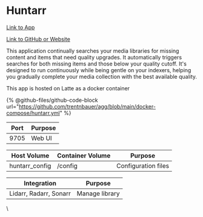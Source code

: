 # Huntarr

[Link to App](https://huntarr.lattemedia.tv)

[Link to GitHub or Website](https://github.com/plexguide/Huntarr.io)

This application continually searches your media libraries for missing content and items that need quality upgrades. It automatically triggers searches for both missing items and those below your quality cutoff. It's designed to run continuously while being gentle on your indexers, helping you gradually complete your media collection with the best available quality.

This app is hosted on Latte as a docker container

{% @github-files/github-code-block url="https://github.com/trentnbauer/agg/blob/main/docker-compose/huntarr.yml" %}

| Port | Purpose |
| ---- | ------- |
| 9705 | Web UI  |

| Host Volume     | Container Volume | Purpose             |
| --------------- | ---------------- | ------------------- |
| huntarr\_config | /config          | Configuration files |

| Integration            | Purpose        |
| ---------------------- | -------------- |
| Lidarr, Radarr, Sonarr | Manage library |

\
